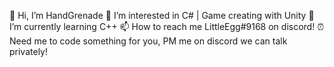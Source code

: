 👋 Hi, I’m HandGrenade
👀 I’m interested in C# | Game creating with Unity
🌱 I’m currently learning C++
📫 How to reach me LittleEgg#9168 on discord!
⏰ Need me to code something for you, PM me on discord we can talk privately!
